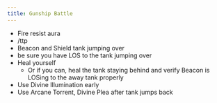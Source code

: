 ```yaml
---
title: Gunship Battle
---
```

  * Fire resist aura
  * /ttp <tank jumping over>
  * Beacon and Shield tank jumping over
  * be sure you have LOS to the tank jumping over
  * Heal yourself
    * Or if you can, heal the tank staying behind and verify Beacon is LOSing to the away tank properly
  * Use Divine Illumination early
  * Use Arcane Torrent, Divine Plea after tank jumps back
